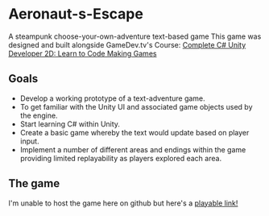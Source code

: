 # Aeronaut-s-Escape
A steampunk choose-your-own-adventure text-based game
This game was designed and built alongside GameDev.tv's Course: [Complete C# Unity Developer 2D: Learn to Code Making Games](https://www.gamedev.tv/p/complete-unity-developer-2d)

## Goals

* Develop a working prototype of a text-adventure game.
* To get familiar with the Unity UI and associated game objects used by the engine.
* Start learning C# within Unity.
* Create a basic game whereby the text would update based on player input.
* Implement a number of different areas and endings within the game providing limited replayability as players explored each area.

## The game

I'm unable to host the game here on github but here's a [playable link!](https://simmer.io/@Tenlaael/~b3bd5c3f-8c0c-9740-84a8-ebc6054d4d80)
